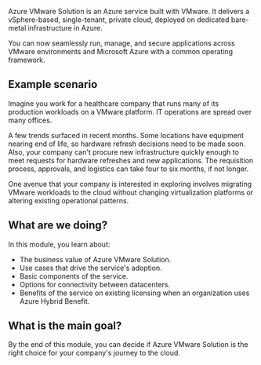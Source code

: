 Azure VMware Solution is an Azure service built with VMware. It delivers a vSphere-based, single-tenant, private cloud, deployed on dedicated bare-metal infrastructure in Azure.

You can now seamlessly run, manage, and secure applications across VMware environments and Microsoft Azure with a common operating framework.

## Example scenario

Imagine you work for a healthcare company that runs many of its production workloads on a VMware platform. IT operations are spread over many offices.

A few trends surfaced in recent months. Some locations have equipment nearing end of life, so hardware refresh decisions need to be made soon. Also, your company can't procure new infrastructure quickly enough to meet requests for hardware refreshes and new applications. The requisition process, approvals, and logistics can take four to six months, if not longer.

One avenue that your company is interested in exploring involves migrating VMware workloads to the cloud without changing virtualization platforms or altering existing operational patterns.

## What are we doing?

In this module, you learn about:

- The business value of Azure VMware Solution.
- Use cases that drive the service's adoption.
- Basic components of the service.
- Options for connectivity between datacenters.
- Benefits of the service on existing licensing when an organization uses Azure Hybrid Benefit.

## What is the main goal?

By the end of this module, you can decide if Azure VMware Solution is the right choice for your company's journey to the cloud.